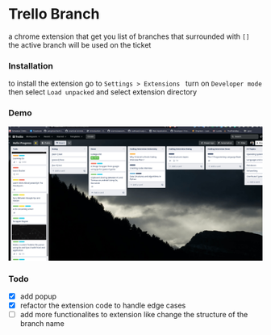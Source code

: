 # Trello Branch
a chrome extension that get you list of branches that surrounded with `[]`  
the active branch will be used on the ticket  

### Installation 
to install the extension go to `Settings > Extensions ` turn on `Developer mode` then select `Load unpacked` and select extension directory  


### Demo
![Image](./img/trello-branch.gif)

### Todo 
- [x] add popup
- [x] refactor the extension code to handle edge cases 
- [ ] add more functionalites to extension like change the structure of the branch name
